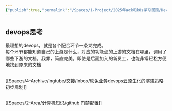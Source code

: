 ```yaml
---
{"publish":true,"permalink":"/Spaces/1-Project/2025年ack和k8s学习回顾/Devops.md","created":"2025-07-09","modified":"2025-07-09","published":"2025-07-15T19:44:24.122+08:00","cssclasses":""}
---
```



## devops思考

最理想的devops，就是各个配合环节一条龙完成。  
每个环节都能知道自己的上游是什么，对应的功能点的上游的文档在哪里，调用了哪些下游的文档。我靠，简直完美。即使是后面加入的新员工，也能非常轻松方便地找到原来的文档

##

[[Spaces/4-Archive/ingtube/交接/Inbox/映兔业务devops云原生化的演进策略初步规划]]

##

[[Spaces/2-Area/计算机知识/github 门禁配置]]
